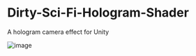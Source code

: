 # Dirty-Sci-Fi-Hologram-Shader
 A hologram camera effect for Unity

![image](https://user-images.githubusercontent.com/30025913/64493136-86bfb880-d27c-11e9-915e-e58543f84f0b.png)
